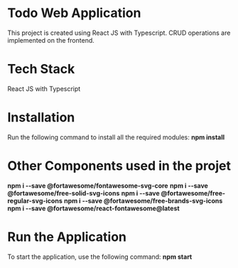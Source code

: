 # Todo Web Application
This project is created using React JS with Typescript. CRUD operations are implemented on the frontend.

# Tech Stack
React JS with Typescript

# Installation
Run the following command to install all the required modules:
**npm install**

# Other Components used in the projet

**npm i --save @fortawesome/fontawesome-svg-core**
**npm i --save @fortawesome/free-solid-svg-icons**
**npm i --save @fortawesome/free-regular-svg-icons**
**npm i --save @fortawesome/free-brands-svg-icons**
**npm i --save @fortawesome/react-fontawesome@latest**

# Run the Application
To start the application, use the following command:
**npm start**
